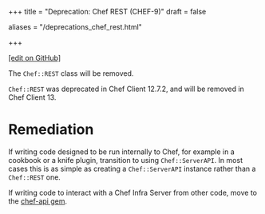 +++
title = "Deprecation: Chef REST (CHEF-9)"
draft = false

aliases = "/deprecations_chef_rest.html"


  
    
    
    
    
+++    

[\[edit on GitHub\]](https://github.com/chef/chef-web-docs/blob/master/content/deprecations_chef_rest.md)

<meta name="robots" content="noindex">

The `Chef::REST` class will be removed.

`Chef::REST` was deprecated in Chef Client 12.7.2, and will be removed
in Chef Client 13.

Remediation
===========

If writing code designed to be run internally to Chef, for example in a
cookbook or a knife plugin, transition to using `Chef::ServerAPI`. In
most cases this is as simple as creating a `Chef::ServerAPI` instance
rather than a `Chef::REST` one.

If writing code to interact with a Chef Infra Server from other code,
move to the [chef-api gem](https://rubygems.org/gems/chef-api).
